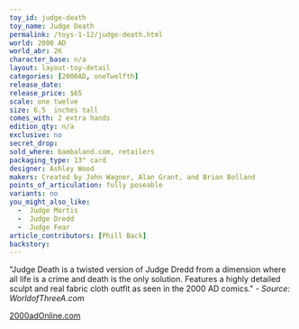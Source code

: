 ```yaml
---
toy_id: judge-death
toy_name: Judge Death
permalink: /toys-1-12/judge-death.html
world: 2000 AD
world_abr: 2K
character_base: n/a
layout: layout-toy-detail
categories: [2000AD, oneTwelfth]
release_date: 
release_price: $65
scale: one twelve
size: 6.5  inches tall
comes_with: 2 extra hands
edition_qty: n/a
exclusive: no
secret_drop:
sold_where: bambaland.com, retailers
packaging_type: 13" card
designer: Ashley Wood
makers: Created by John Wagner, Alan Grant, and Brian Bolland
points_of_articulation: fully poseable
variants: no
you_might_also_like:
  -  Judge Mortis
  -  Judge Dredd
  -  Judge Fear  
article_contributors: [Phill Back]
backstory:
---
```

"Judge Death is a twisted version of Judge Dredd from a dimension where all life is a crime and death is the only solution. Features a highly detailed sculpt and real fabric cloth outfit as seen in the 2000 AD comics." *- Source: WorldofThreeA.com*

[2000adOnline.com](http://www.2000adOnline.com)
